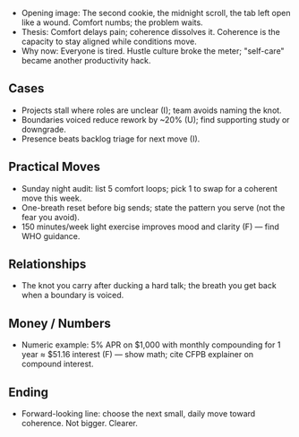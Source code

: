 
- Opening image: The second cookie, the midnight scroll, the tab left open like a wound. Comfort numbs; the problem waits.
- Thesis: Comfort delays pain; coherence dissolves it. Coherence is the capacity to stay aligned while conditions move.
- Why now: Everyone is tired. Hustle culture broke the meter; "self-care" became another productivity hack.

## Cases
- Projects stall where roles are unclear (I); team avoids naming the knot.
- Boundaries voiced reduce rework by ~20% (U); find supporting study or downgrade.
- Presence beats backlog triage for next move (I).

## Practical Moves
- Sunday night audit: list 5 comfort loops; pick 1 to swap for a coherent move this week.
- One-breath reset before big sends; state the pattern you serve (not the fear you avoid).
- 150 minutes/week light exercise improves mood and clarity (F) — find WHO guidance.

## Relationships
- The knot you carry after ducking a hard talk; the breath you get back when a boundary is voiced.

## Money / Numbers
- Numeric example: 5% APR on $1,000 with monthly compounding for 1 year ≈ $51.16 interest (F) — show math; cite CFPB explainer on compound interest.

## Ending
- Forward-looking line: choose the next small, daily move toward coherence. Not bigger. Clearer.

